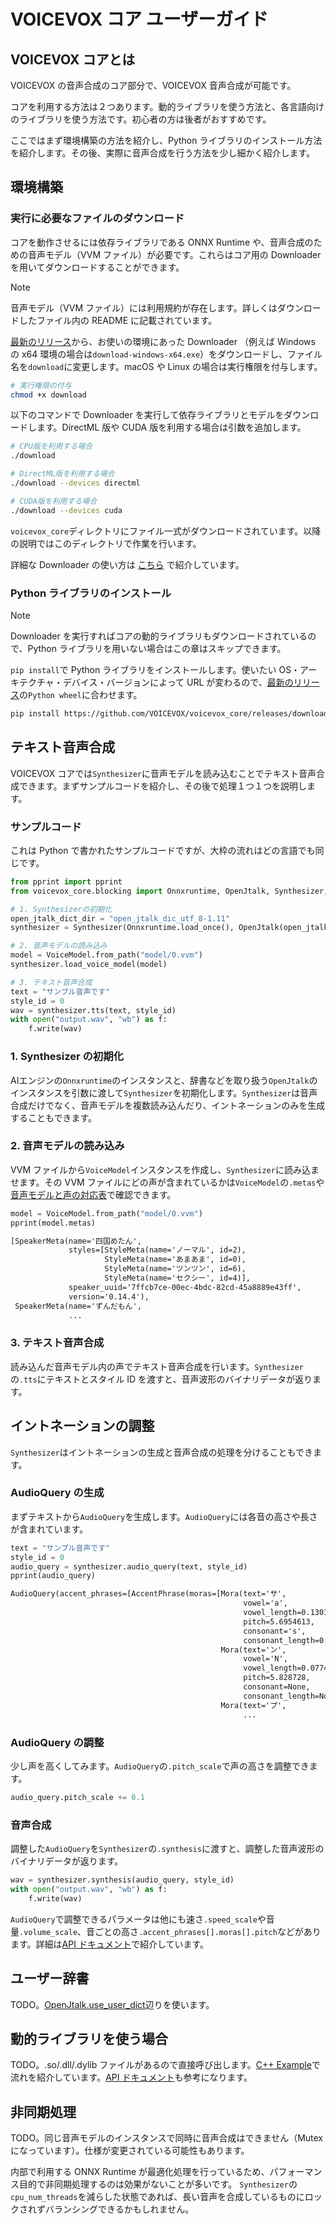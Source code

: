 # VOICEVOX コア ユーザーガイド

## VOICEVOX コアとは

VOICEVOX の音声合成のコア部分で、VOICEVOX 音声合成が可能です。

コアを利用する方法は２つあります。動的ライブラリを使う方法と、各言語向けのライブラリを使う方法です。初心者の方は後者がおすすめです。

ここではまず環境構築の方法を紹介し、Python ライブラリのインストール方法を紹介します。その後、実際に音声合成を行う方法を少し細かく紹介します。

## 環境構築

### 実行に必要なファイルのダウンロード

コアを動作させるには依存ライブラリである ONNX Runtime や、音声合成のための音声モデル（VVM ファイル）が必要です。これらはコア用の Downloader を用いてダウンロードすることができます。

> [!NOTE]
> 音声モデル（VVM ファイル）には利用規約が存在します。詳しくはダウンロードしたファイル内の README に記載されています。

[最新のリリース](https://github.com/VOICEVOX/voicevox_core/releases/latest/)から、お使いの環境にあった Downloader （例えば Windows の x64 環境の場合は`download-windows-x64.exe`）をダウンロードし、ファイル名を`download`に変更します。macOS や Linux の場合は実行権限を付与します。

```sh
# 実行権限の付与
chmod +x download
```

以下のコマンドで Downloader を実行して依存ライブラリとモデルをダウンロードします。DirectML 版や CUDA 版を利用する場合は引数を追加します。

```sh
# CPU版を利用する場合
./download

# DirectML版を利用する場合
./download --devices directml

# CUDA版を利用する場合
./download --devices cuda
```

`voicevox_core`ディレクトリにファイル一式がダウンロードされています。以降の説明ではこのディレクトリで作業を行います。

詳細な Downloader の使い方は [こちら](./downloader.md) で紹介しています。

### Python ライブラリのインストール

> [!NOTE]
> Downloader を実行すればコアの動的ライブラリもダウンロードされているので、Python ライブラリを用いない場合はこの章はスキップできます。

`pip install`で Python ライブラリをインストールします。使いたい OS・アーキテクチャ・デバイス・バージョンによって URL が変わるので、[最新のリリース](https://github.com/VOICEVOX/voicevox_core/releases/latest/)の`Python wheel`に合わせます。

```sh
pip install https://github.com/VOICEVOX/voicevox_core/releases/download/[バージョン]/voicevox_core-[バージョン]+[デバイス]-cp38-abi3-[OS・アーキテクチャ].whl
```

## テキスト音声合成

VOICEVOX コアでは`Synthesizer`に音声モデルを読み込むことでテキスト音声合成できます。まずサンプルコードを紹介し、その後で処理１つ１つを説明します。

### サンプルコード

これは Python で書かれたサンプルコードですが、大枠の流れはどの言語でも同じです。

```python
from pprint import pprint
from voicevox_core.blocking import Onnxruntime, OpenJtalk, Synthesizer, VoiceModel

# 1. Synthesizerの初期化
open_jtalk_dict_dir = "open_jtalk_dic_utf_8-1.11"
synthesizer = Synthesizer(Onnxruntime.load_once(), OpenJtalk(open_jtalk_dict_dir))

# 2. 音声モデルの読み込み
model = VoiceModel.from_path("model/0.vvm")
synthesizer.load_voice_model(model)

# 3. テキスト音声合成
text = "サンプル音声です"
style_id = 0
wav = synthesizer.tts(text, style_id)
with open("output.wav", "wb") as f:
    f.write(wav)
```

### 1. Synthesizer の初期化

AIエンジンの`Onnxruntime`のインスタンスと、辞書などを取り扱う`OpenJtalk`のインスタンスを引数に渡して`Synthesizer`を初期化します。`Synthesizer`は音声合成だけでなく、音声モデルを複数読み込んだり、イントネーションのみを生成することもできます。

### 2. 音声モデルの読み込み

VVM ファイルから`VoiceModel`インスタンスを作成し、`Synthesizer`に読み込ませます。その VVM ファイルにどの声が含まれているかは`VoiceModel`の`.metas`や[音声モデルと声の対応表](https://github.com/VOICEVOX/voicevox_fat_resource/blob/main/core/model/README.md#%E9%9F%B3%E5%A3%B0%E3%83%A2%E3%83%87%E3%83%ABvvm%E3%83%95%E3%82%A1%E3%82%A4%E3%83%AB%E3%81%A8%E5%A3%B0%E3%82%AD%E3%83%A3%E3%83%A9%E3%82%AF%E3%82%BF%E3%83%BC%E3%82%B9%E3%82%BF%E3%82%A4%E3%83%AB%E5%90%8D%E3%81%A8%E3%82%B9%E3%82%BF%E3%82%A4%E3%83%AB-id-%E3%81%AE%E5%AF%BE%E5%BF%9C%E8%A1%A8)で確認できます。

```python
model = VoiceModel.from_path("model/0.vvm")
pprint(model.metas)
```

```txt
[SpeakerMeta(name='四国めたん',
             styles=[StyleMeta(name='ノーマル', id=2),
                     StyleMeta(name='あまあま', id=0),
                     StyleMeta(name='ツンツン', id=6),
                     StyleMeta(name='セクシー', id=4)],
             speaker_uuid='7ffcb7ce-00ec-4bdc-82cd-45a8889e43ff',
             version='0.14.4'),
 SpeakerMeta(name='ずんだもん',
             ...
```

### 3. テキスト音声合成

読み込んだ音声モデル内の声でテキスト音声合成を行います。`Synthesizer`の`.tts`にテキストとスタイル ID を渡すと、音声波形のバイナリデータが返ります。

## イントネーションの調整

`Synthesizer`はイントネーションの生成と音声合成の処理を分けることもできます。

### AudioQuery の生成

まずテキストから`AudioQuery`を生成します。`AudioQuery`には各音の高さや長さが含まれています。

```python
text = "サンプル音声です"
style_id = 0
audio_query = synthesizer.audio_query(text, style_id)
pprint(audio_query)
```

```txt
AudioQuery(accent_phrases=[AccentPhrase(moras=[Mora(text='サ',
                                                    vowel='a',
                                                    vowel_length=0.13019563,
                                                    pitch=5.6954613,
                                                    consonant='s',
                                                    consonant_length=0.10374545),
                                               Mora(text='ン',
                                                    vowel='N',
                                                    vowel_length=0.07740324,
                                                    pitch=5.828728,
                                                    consonant=None,
                                                    consonant_length=None),
                                               Mora(text='プ',
                                                    ...
```

### AudioQuery の調整

少し声を高くしてみます。`AudioQuery`の`.pitch_scale`で声の高さを調整できます。

```python
audio_query.pitch_scale += 0.1
```

### 音声合成

調整した`AudioQuery`を`Synthesizer`の`.synthesis`に渡すと、調整した音声波形のバイナリデータが返ります。

```python
wav = synthesizer.synthesis(audio_query, style_id)
with open("output.wav", "wb") as f:
    f.write(wav)
```

`AudioQuery`で調整できるパラメータは他にも速さ`.speed_scale`や音量`.volume_scale`、音ごとの高さ`.accent_phrases[].moras[].pitch`などがあります。詳細は[API ドキュメント](https://voicevox.github.io/voicevox_core/apis/python_api/autoapi/voicevox_core/index.html#voicevox_core.AudioQuery)で紹介しています。

## ユーザー辞書

TODO。[OpenJtalk.use_user_dict](https://voicevox.github.io/voicevox_core/apis/python_api/autoapi/voicevox_core/index.html#voicevox_core.OpenJtalk.use_user_dict)辺りを使います。

## 動的ライブラリを使う場合

TODO。.so/.dll/.dylib ファイルがあるので直接呼び出します。[C++ Example](https://github.com/VOICEVOX/voicevox_core/tree/main/example/cpp)で流れを紹介しています。[API ドキュメント](https://voicevox.github.io/voicevox_core/apis/c_api/globals_func.html)も参考になります。

## 非同期処理

TODO。同じ音声モデルのインスタンスで同時に音声合成はできません（Mutex になっています）。仕様が変更されている可能性もあります。

内部で利用する ONNX Runtime が最適化処理を行っているため、パフォーマンス目的で非同期処理するのは効果がないことが多いです。
`Synthesizer`の`cpu_num_threads`を減らした状態であれば、長い音声を合成しているものにロックされずバランシングできるかもしれません。

